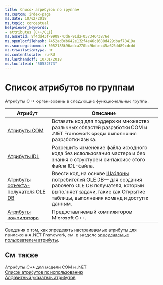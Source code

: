 ```yaml
---
title: Список атрибутов по группам
ms.custom: index-page
ms.date: 10/02/2018
ms.topic: conceptual
helpviewer_keywords:
- attributes [C++/CLI]
ms.assetid: 9f4dd43f-9909-43d6-91d2-05734643876e
ms.openlocfilehash: 7452ad3db642e132f4e46c1688d429dbaf78419a
ms.sourcegitcommit: 6052185696adca270bc9bdbec45a626dd89cdcdd
ms.translationtype: MT
ms.contentlocale: ru-RU
ms.lasthandoff: 10/31/2018
ms.locfileid: "50532773"
---
```

# <a name="attributes-by-group"></a>Список атрибутов по группам

Атрибуты C++ организованы в следующие функциональные группы.

|Атрибут|Описание|
|---------------|-----------------|
|[Атрибуты COM](com-attributes.md)|Вставить код для поддержки множество различных областей разработки COM и .NET Framework среды выполнения разработки языка.|
|[Атрибуты IDL](idl-attributes.md)|Разрешить изменение файла исходного кода без использования мастера и без знания о структуре и синтаксисе этого файла IDL-файла.|
|[Атрибуты объекта-получателя OLE DB](ole-db-consumer-attributes.md)|Ввести код, на основе [Шаблоны потребителей OLE DB](../../data/oledb/ole-db-consumer-templates-reference.md)— для создания рабочего OLE DB получателя, который выполняет задачи, такие как Открытие таблицы, выполнения команд и доступ к данным.|
|[Атрибуты компилятора](compiler-attributes.md)|Предоставляемый компилятором Microsoft C++.|

Сведения о том, как определять настраиваемые атрибуты для приложения .NET Framework, см. в разделе [определяемые пользователем атрибуты](../user-defined-attributes-cpp-component-extensions.md).

## <a name="see-also"></a>См. также

[Атрибуты C++ для модели COM и .NET](cpp-attributes-com-net.md)<br/>
[Список атрибутов по использованию](attributes-by-usage.md)<br/>
[Алфавитный указатель атрибутов](attributes-alphabetical-reference.md)